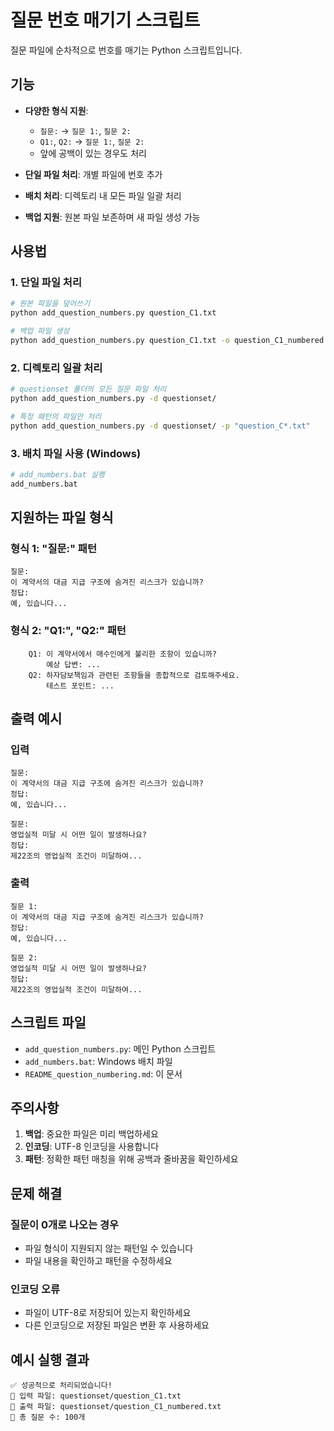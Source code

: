 # 질문 번호 매기기 스크립트

질문 파일에 순차적으로 번호를 매기는 Python 스크립트입니다.

## 기능

- **다양한 형식 지원**:

  - `질문:` → `질문 1:`, `질문 2:`
  - `Q1:`, `Q2:` → `질문 1:`, `질문 2:`
  - 앞에 공백이 있는 경우도 처리

- **단일 파일 처리**: 개별 파일에 번호 추가
- **배치 처리**: 디렉토리 내 모든 파일 일괄 처리
- **백업 지원**: 원본 파일 보존하며 새 파일 생성 가능

## 사용법

### 1. 단일 파일 처리

```bash
# 원본 파일을 덮어쓰기
python add_question_numbers.py question_C1.txt

# 백업 파일 생성
python add_question_numbers.py question_C1.txt -o question_C1_numbered.txt
```

### 2. 디렉토리 일괄 처리

```bash
# questionset 폴더의 모든 질문 파일 처리
python add_question_numbers.py -d questionset/

# 특정 패턴의 파일만 처리
python add_question_numbers.py -d questionset/ -p "question_C*.txt"
```

### 3. 배치 파일 사용 (Windows)

```bash
# add_numbers.bat 실행
add_numbers.bat
```

## 지원하는 파일 형식

### 형식 1: "질문:" 패턴

```
질문:
이 계약서의 대금 지급 구조에 숨겨진 리스크가 있습니까?
정답:
예, 있습니다...
```

### 형식 2: "Q1:", "Q2:" 패턴

```
    Q1: 이 계약서에서 매수인에게 불리한 조항이 있습니까?
        예상 답변: ...
    Q2: 하자담보책임과 관련된 조항들을 종합적으로 검토해주세요.
        테스트 포인트: ...
```

## 출력 예시

### 입력

```
질문:
이 계약서의 대금 지급 구조에 숨겨진 리스크가 있습니까?
정답:
예, 있습니다...

질문:
영업실적 미달 시 어떤 일이 발생하나요?
정답:
제22조의 영업실적 조건이 미달하여...
```

### 출력

```
질문 1:
이 계약서의 대금 지급 구조에 숨겨진 리스크가 있습니까?
정답:
예, 있습니다...

질문 2:
영업실적 미달 시 어떤 일이 발생하나요?
정답:
제22조의 영업실적 조건이 미달하여...
```

## 스크립트 파일

- `add_question_numbers.py`: 메인 Python 스크립트
- `add_numbers.bat`: Windows 배치 파일
- `README_question_numbering.md`: 이 문서

## 주의사항

1. **백업**: 중요한 파일은 미리 백업하세요
2. **인코딩**: UTF-8 인코딩을 사용합니다
3. **패턴**: 정확한 패턴 매칭을 위해 공백과 줄바꿈을 확인하세요

## 문제 해결

### 질문이 0개로 나오는 경우

- 파일 형식이 지원되지 않는 패턴일 수 있습니다
- 파일 내용을 확인하고 패턴을 수정하세요

### 인코딩 오류

- 파일이 UTF-8로 저장되어 있는지 확인하세요
- 다른 인코딩으로 저장된 파일은 변환 후 사용하세요

## 예시 실행 결과

```
✅ 성공적으로 처리되었습니다!
📁 입력 파일: questionset/question_C1.txt
📁 출력 파일: questionset/question_C1_numbered.txt
🔢 총 질문 수: 100개
```
